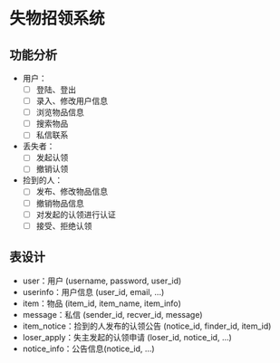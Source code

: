# 失物招领系统

## 功能分析

- 用户：
    - [ ] 登陆、登出
    - [ ] 录入、修改用户信息
    - [ ] 浏览物品信息
    - [ ] 搜索物品
    - [ ] 私信联系
- 丢失者：
    - [ ] 发起认领
    - [ ] 撤销认领
- 捡到的人：
    - [ ] 发布、修改物品信息
    - [ ] 撤销物品信息
    - [ ] 对发起的认领进行认证
    - [ ] 接受、拒绝认领

## 表设计

- user：用户 (username, password, user_id)
- userinfo：用户信息 (user_id, email, ...)
- item：物品 (item_id, item_name, item_info)
- message：私信 (sender_id, recver_id, message)
- item_notice：捡到的人发布的认领公告 (notice_id, finder_id, item_id)
- loser_apply：失主发起的认领申请 (loser_id, notice_id, ...)
- notice_info：公告信息(notice_id, ...)
